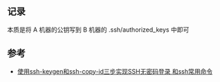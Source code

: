 ## 记录

本质是将 A 机器的公钥写到 B 机器的 .ssh/authorized_keys 中即可

## 参考

- [使用ssh-keygen和ssh-copy-id三步实现SSH无密码登录 和ssh常用命令](https://blog.csdn.net/alifrank/article/details/48241699)
